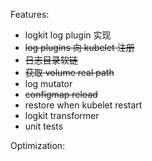 
Features:

- logkit log plugin 实现
- <del> log plugins 向 kubelet 注册 </del>
- <del> 日志目录软链 </del>
- <del> 获取 volume real path </del>
- log mutator
- <del> configmap reload </del>
- restore when kubelet restart
- logkit transformer
- unit tests

Optimization:


